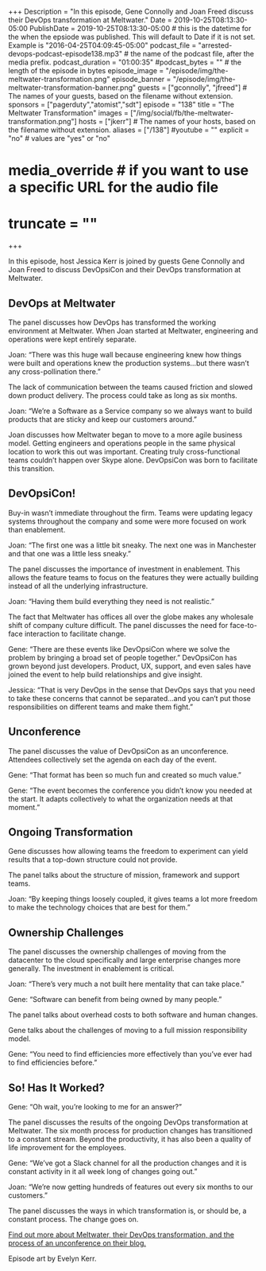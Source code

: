+++
Description = "In this episode, Gene Connolly and Joan Freed discuss their DevOps transformation at Meltwater."
Date = 2019-10-25T08:13:30-05:00
PublishDate = 2019-10-25T08:13:30-05:00 # this is the datetime for the when the epsiode was published. This will default to Date if it is not set. Example is "2016-04-25T04:09:45-05:00"
podcast_file = "arrested-devops-podcast-episode138.mp3" # the name of the podcast file, after the media prefix.
podcast_duration = "01:00:35"
#podcast_bytes = "" # the length of the episode in bytes
episode_image = "/episode/img/the-meltwater-transformation.png"
episode_banner = "/episode/img/the-meltwater-transformation-banner.png"
guests = ["gconnolly", "jfreed"] # The names of your guests, based on the filename without extension.
sponsors = ["pagerduty","atomist","sdt"]
episode = "138"
title = "The Meltwater Transformation"
images = ["/img/social/fb/the-meltwater-transformation.png"]
hosts = ["jkerr"] # The names of your hosts, based on the filename without extension.
aliases = ["/138"]
#youtube = ""
explicit = "no" # values are "yes" or "no"
# media_override # if you want to use a specific URL for the audio file
# truncate = ""
+++

In this episode, host Jessica Kerr is joined by guests Gene Connolly and Joan Freed to discuss DevOpsiCon and their DevOps transformation at Meltwater.

## DevOps at Meltwater

The panel discusses how DevOps has transformed the working environment at Meltwater.  When Joan started at Meltwater, engineering and operations were kept entirely separate.

Joan: “There was this huge wall because engineering knew how things were built and operations knew the production systems...but there wasn’t any cross-pollination there.”

The lack of communication between the teams caused friction and slowed down product delivery. The process could take as long as six months.

Joan: “We’re a Software as a Service company so we always want to build products that are sticky and keep our customers around.” 

Joan discusses how Meltwater began to move to a more agile business model. Getting engineers and operations people in the same physical location to work this out was important. Creating truly cross-functional teams couldn’t happen over Skype alone. DevOpsiCon was born to facilitate this transition.

## DevOpsiCon!

Buy-in wasn’t immediate throughout the firm. Teams were updating legacy systems throughout the company and some were more focused on work than enablement.

Joan: “The first one was a little bit sneaky. The next one was in Manchester and that one was a little less sneaky.”

The panel discusses the importance of investment in enablement. This allows the feature teams to focus on the features they were actually building instead of all the underlying infrastructure.

Joan: “Having them build everything they need is not realistic.”

The fact that Meltwater has offices all over the globe makes any wholesale shift of company culture difficult. The panel discusses the need for face-to-face interaction to facilitate change.

Gene: “There are these events like DevOpsiCon where we solve the problem by bringing a broad set of people together.”
DevOpsiCon has grown beyond just developers. Product, UX, support, and even sales have joined the event to help build relationships and give insight.

Jessica: “That is very DevOps in the sense that DevOps says that you need to take these concerns that cannot be separated...and you can’t put those responsibilities on different teams and make them fight.”

## Unconference

The panel discusses the value of DevOpsiCon as an unconference. Attendees collectively set the agenda on each day of the event. 

Gene: “That format has been so much fun and created so much value.”

Gene: “The event becomes the conference you didn’t know you needed at the start. It adapts collectively to what the organization needs at that moment.”

## Ongoing Transformation

Gene discusses how allowing teams the freedom to experiment can yield results that a top-down structure could not provide. 

The panel talks about the structure of mission, framework and support teams. 

Joan: “By keeping things loosely coupled, it gives teams a lot more freedom to make the technology choices that are best for them.”

## Ownership Challenges

The panel discusses the ownership challenges of moving from the datacenter to the cloud specifically and large enterprise changes more generally. The investment in enablement is critical.

Joan: “There’s very much a not built here mentality that can take place.”

Gene: “Software can benefit from being owned by many people.”

The panel talks about overhead costs to both software and human changes. 

Gene talks about the challenges of moving to a full mission responsibility model.

Gene: “You need to find efficiencies more effectively than you’ve ever had to find efficiencies before.”

## So! Has It Worked?

Gene: “Oh wait, you’re looking to me for an answer?”

The panel discusses the results of the ongoing DevOps transformation at Meltwater. The six month process for production changes has transitioned to a constant stream. Beyond the productivity, it has also been a quality of life improvement for the employees.

Gene: “We’ve got a Slack channel for all the production changes and it is constant activity in it all week long of changes going out.”

Joan: “We’re now getting hundreds of features out every six months to our customers.”

The panel discusses the ways in which transformation is, or should be, a constant process. The change goes on. 

[Find out more about Meltwater, their DevOps transformation, and the process of an unconference on their blog.](https://underthehood.meltwater.com/)

Episode art by Evelyn Kerr.

